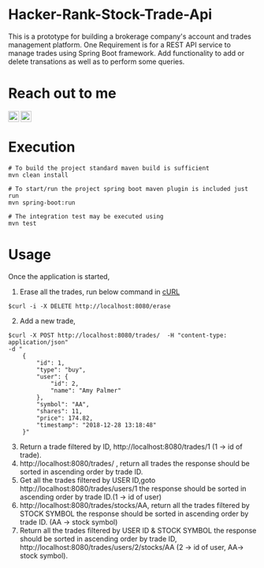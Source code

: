 # Hacker-Rank-Stock-Trade-Api
This is a prototype for building a brokerage company's account and trades management platform. One Requirement is for a REST API service to manage trades using Spring Boot framework. Add functionality to add or delete transations as well as to perform some queries.

# Reach out to me
[<img align="left" alt="LinkedIn" width="22px" src="https://cdn.jsdelivr.net/npm/simple-icons@v3/icons/linkedin.svg" />](https://www.linkedin.com/in/prabhakargaddam/)
[<img align="left" alt="Gmail" width="22px" src="https://cdn.jsdelivr.net/npm/simple-icons@v3/icons/gmail.svg" />](<mailto:prabhakargaddam1729@gmail.com>)

<br/>



# Execution
```
# To build the project standard maven build is sufficient
mvn clean install

# To start/run the project spring boot maven plugin is included just run
mvn spring-boot:run

# The integration test may be executed using
mvn test
```
 # Usage 
Once the application is started,

1. Erase all the trades, run below command in [cURL](https://en.wikipedia.org/wiki/CURL)
```
$curl -i -X DELETE http://localhost:8080/erase
````
2. Add a new trade,
```
$curl -X POST http://localhost:8080/trades/  -H "content-type: application/json"
-d "
    {
        "id": 1,
        "type": "buy",
        "user": {
            "id": 2,
            "name": "Amy Palmer"
        },
        "symbol": "AA",
        "shares": 11,
        "price": 174.82,
        "timestamp": "2018-12-28 13:18:48"
    }"
```
3. Return a trade filtered by ID, http://localhost:8080/trades/1 (1 -> id of trade).
4. http://localhost:8080/trades/ , return all trades the response should be sorted in ascending order by trade ID.
5.  Get all the trades filtered by USER ID,goto http://localhost:8080/trades/users/1 the response should be sorted in ascending order by trade ID.(1 -> id of user)
6. http://localhost:8080/trades/stocks/AA, return all the trades filtered by STOCK SYMBOL the response should be sorted in ascending order by trade ID. (AA -> stock symbol)
7. Return all the trades filtered by USER ID & STOCK SYMBOL the response should be sorted in ascending order by trade ID, http://localhost:8080/trades/users/2/stocks/AA (2 -> id of user, AA-> stock symbol).


